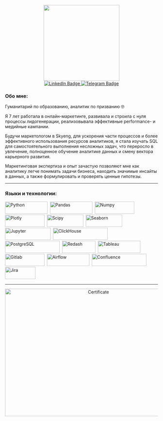 <div id="header" align="center">
  <img src="https://media.giphy.com/media/v1.Y2lkPTc5MGI3NjExaTJ1NmJxb2RuMmg4cGxkc3YzZnRoOXBzcnZ2em00djc5MXkydmVnNCZlcD12MV9pbnRlcm5hbF9naWZfYnlfaWQmY3Q9Zw/hpXdHPfFI5wTABdDx9/giphy.gif" width="250"/>
</div>

<div id="badges" align="center">
  <a href="https://www.linkedin.com/in/yuliasergeeva/">
    <img src="https://img.shields.io/badge/LinkedIn-blue?style=for-the-badge&logo=linkedin&logoColor=white" alt="LinkedIn Badge"/>
  </a>
  <a href="https://t.me/yulia_sergeevaa">
    <img src="https://img.shields.io/badge/Telegram-deepskyblue?style=for-the-badge&logo=telegram&logoColor=white" alt="Telegram Badge"/>
  </a>
</div>

### Обо мне:
Гуманитарий по образованию, аналитик по призванию 🤓 

Я 7 лет работала в онлайн-маркетинге, развивала и строила с нуля процессы лидогенерации, реализовывала эффективные performance- и медийные кампании.  

Будучи маркетологом в Skyeng, для ускорения части процессов и более эффективного использования ресурсов аналитиков, я стала изучать SQL для самостоятельного выполнения несложных задач, что переросло в увлечение, полноценное обучение аналитике данных и смену вектора карьерного развития.    

Маркетинговая экспертиза и опыт зачастую позволяют мне как аналитику легче понимать задачи бизнеса, находить значимые инсайты в данных, а также формулировать и проверять ценные гипотезы.   

---

### Языки и технологии:
<div>
<img src="https://img.shields.io/badge/python-white.svg?style=for-the-badge&logo=python&logoColor=blue" title="Python" alt="Python" width="140" height="40"/>&nbsp;
<img src="https://img.shields.io/badge/Pandas-white.svg?style=for-the-badge&logo=pandas&logoColor=blue" title="Pandas" alt="Pandas" width="140" height="40"/>&nbsp;
<img src="https://img.shields.io/badge/numpy-white.svg?style=for-the-badge&logo=numpy&logoColor=blue" title="Numpy" alt="Numpy" width="130" height="40"/>&nbsp;
<img src="https://img.shields.io/badge/plotly-white.svg?style=for-the-badge&logo=plotly&logoColor=blue" title="Plotly" alt="Plotly" width="130" height="40"/>&nbsp;
<img src="https://img.shields.io/badge/Scipy-white.svg?style=for-the-badge&logo=Scipy&logoColor=black" title="Scipy" alt="Scipy" width="120" height="40"/>&nbsp;
<img src="https://img.shields.io/badge/Seaborn-white.svg?style=for-the-badge&logo=Seaborn" title="Seaborn" alt="Seaborn" width="120" height="40"/>&nbsp;
<img src="https://img.shields.io/badge/Jupyter-white.svg?style=for-the-badge&logo=Jupyter&logoColor=orange" title="Jupyter" alt="Jupyter" width="150" height="40"/>&nbsp;
<img src="https://img.shields.io/badge/ClickHouse-white.svg?style=for-the-badge&logo=ClickHouse&logoColor=yellow" title="ClickHouse" alt="ClickHouse" width="180" height="40"/>&nbsp;
<img src="https://img.shields.io/badge/PostgreSQL-white.svg?style=for-the-badge&logo=PostgreSQL&logoColor=blue" title="PostgreSQL" alt="PostgreSQL" width="180" height="40"/>&nbsp;
<img src="https://img.shields.io/badge/Redash-white.svg?style=for-the-badge&logo=Redash" title="Redash" alt="Redash" width="110" height="40"/>&nbsp;
<img src="https://img.shields.io/badge/Tableau-white.svg?style=for-the-badge&logo=Tableau&logoColor=blue" title="Tableau" alt="Tableau" width="140" height="40"/>&nbsp;
<img src="https://img.shields.io/badge/gitlab-white.svg?style=for-the-badge&logo=gitlab&logoColor=orange" title="Gitlab" alt="Gitlab" width="130" height="40"/>&nbsp;
<img src="https://img.shields.io/badge/Airflow-white.svg?style=for-the-badge&logo=ApacheAirflow" title="Airflow" alt="Airflow" width="140" height="40"/>&nbsp;
<img src="https://img.shields.io/badge/Confluence-white.svg?style=for-the-badge&logo=Confluence&logoColor=blue" title="Confluence" alt="Confluence" width="180" height="40"/>&nbsp;
<img src="https://img.shields.io/badge/Jira-white.svg?style=for-the-badge&logo=Jira&logoColor=blue" title="Jira" alt="Jira" width="100" height="40"/>&nbsp;


</div>

---

<div id="cert" align="center">
<img src="https://github.com/yulia-sergeevaa/yulia-sergeevaa/assets/153804454/cd11e082-0135-437b-8956-8b5a02b38213"  title="Certificate" alt="Certificate"  width="600" height="420"/>&nbsp;
</div>




<!--
**yulia-sergeevaa/yulia-sergeevaa** is a ✨ _special_ ✨ repository because its `README.md` (this file) appears on your GitHub profile.

Here are some ideas to get you started:

- 🔭 I’m currently working on ...
- 🌱 I’m currently learning ...
- 👯 I’m looking to collaborate on ...
- 🤔 I’m looking for help with ...
- 💬 Ask me about ...
- 📫 How to reach me: ...
- 😄 Pronouns: ...
- ⚡ Fun fact: ...
-->
